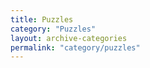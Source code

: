 ```yaml
---
title: Puzzles
category: "Puzzles"
layout: archive-categories
permalink: "category/puzzles"
---
```

